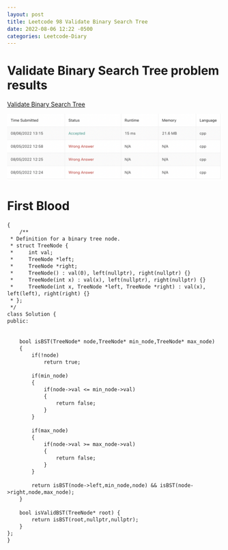 ```yaml
---
layout: post
title: Leetcode 98 Validate Binary Search Tree
date: 2022-08-06 12:22 -0500
categories: Leetcode-Diary
---
```

# Validate Binary Search Tree problem results

[Validate Binary Search Tree](https://leetcode.com/problems/validate-binary-search-tree/)

![Result](/assets/images/validate_binary_search_tree.png)

# First Blood
```
{
    /**
 * Definition for a binary tree node.
 * struct TreeNode {
 *     int val;
 *     TreeNode *left;
 *     TreeNode *right;
 *     TreeNode() : val(0), left(nullptr), right(nullptr) {}
 *     TreeNode(int x) : val(x), left(nullptr), right(nullptr) {}
 *     TreeNode(int x, TreeNode *left, TreeNode *right) : val(x), left(left), right(right) {}
 * };
 */
class Solution {
public:
  
    
    bool isBST(TreeNode* node,TreeNode* min_node,TreeNode* max_node)
    {
        if(!node)
            return true;
        
        if(min_node)
        {
            if(node->val <= min_node->val)
            {
                return false;
            }
        }
        
        if(max_node)
        {
            if(node->val >= max_node->val)
            {
                return false;
            }
        }
        
        return isBST(node->left,min_node,node) && isBST(node->right,node,max_node);
    }
    
    bool isValidBST(TreeNode* root) {
        return isBST(root,nullptr,nullptr);
    }
};
}
```
